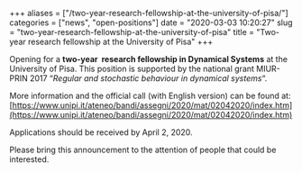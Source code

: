 +++
aliases = ["/two-year-research-fellowship-at-the-university-of-pisa/"]
categories = ["news", "open-positions"]
date = "2020-03-03 10:20:27"
slug = "two-year-research-fellowship-at-the-university-of-pisa"
title = "Two-year research fellowship at the University of Pisa"
+++

Opening for a **two-year  research fellowship in Dynamical Systems** at
the University of Pisa. This position is supported by the national grant
MIUR-PRIN 2017 “*Regular and stochastic behaviour in dynamical
systems*“.

More information and the official call (with English version) can be
found at: 
[https://www.unipi.it/ateneo/bandi/assegni/2020/mat/02042020/index.htm](https://www.unipi.it/ateneo/bandi/assegni/2020/mat/02042020/index.htm)

Applications should be received by April 2, 2020.

Please bring this announcement to the attention of people that could be
interested.
